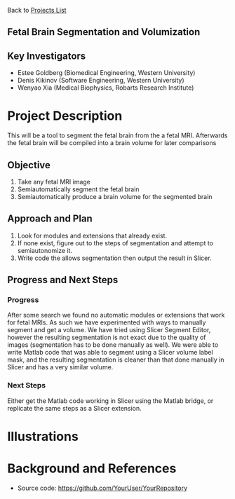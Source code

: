 Back to [Projects List](../../README.md#ProjectsList)

## Fetal Brain Segmentation and Volumization    

## Key Investigators
- Estee Goldberg (Biomedical Engineering, Western University)
- Denis Kikinov (Software Engineering, Western University) 
- Wenyao Xia (Medical Biophysics, Robarts Research Institute) 


# Project Description
<!-- Add a short paragraph describing the project. --> 
This will be a tool to segment the fetal brain from the a fetal MRI. Afterwards the fetal brain will be compiled into a brain volume for later comparisons


## Objective
1. Take any fetal MRI image
1. Semiautomatically segment the fetal brain
1. Semiautomatically produce a brain volume for the segmented brain 

## Approach and Plan

1. Look for modules and extensions that already exist.
1. If none exist, figure out to the steps of segmentation and attempt to semiautonomize it.
1. Write code the allows segmentation then output the result in Slicer.

## Progress and Next Steps

<!--Describe progress and next steps in a few bullet points as you are making progress.-->
### Progress
After some search we found no automatic modules or extensions that work for fetal MRIs. As such we have experimented with ways to manually segment and get a volume. We have tried using Slicer Segment Editor, however the resulting segmentation is not exact due to the quality of images (segmentation has to be done manually as well). We were able to write Matlab code that was able to segment using a Slicer volume label mask, and the resulting segmentation is cleaner than that done manually in Slicer and has a very similar volume.

### Next Steps
Either get the Matlab code working in Slicer using the Matlab bridge, or replicate the same steps as a Slicer extension. 

# Illustrations

<!--Add pictures and links to videos that demonstrate what has been accomplished.-->

<!--![Description of picture](Example2.jpg)-->
<!--![Some more images](Example2.jpg)-->

# Background and References

<!--Use this space for information that may help people better understand your project, like links to papers, source code, or data.-->

- Source code: https://github.com/YourUser/YourRepository
<!--- Documentation: https://link.to.docs
- Test data: https://link.to.test.data
-->
